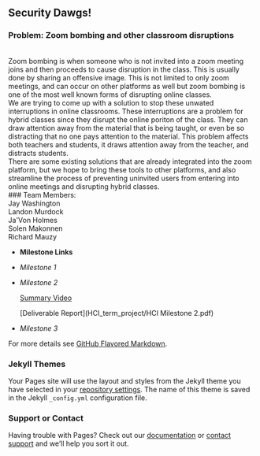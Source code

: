 ## Security Dawgs!


### Problem: Zoom bombing and other classroom disruptions
<br/>
Zoom bombing is when someone who is not invited into a zoom meeting joins and then proceeds to cause disruption in the class. This is usually done by sharing an offensive image. This is not limited to only zoom meetings, and can occur on other platforms as well but zoom bombing is one of the most well known forms of disrupting online classes.
<br/>
We are trying to come up with a solution to stop these unwated interruptions in online classrooms. These interruptions are a problem for hybrid classes since they disrupt the online poriton of the class. They can draw attention away from the material that is being taught, or even be so distracting that no one pays attention to the material. This problem affects both teachers and students, it draws attention away from the teacher, and distracts students.
</br>
There are some existing solutions that are already integrated into the zoom platform, but we hope to bring these tools to other platforms, and also streamline the process of preventing uninvited users from entering into online meetings and disrupting hybrid classes.
</br>
### Team Members:</br>
Jay Washington</br>
Landon Murdock</br>
Ja'Von Holmes</br>
Solen Makonnen</br>
Richard Mauzy</br>


- **Milestone Links**</br>
- _Milestone 1_</br>
- _Milestone 2_</br>

  [Summary Video](https://youtu.be/xBJWl1Wg8qE)</br>
  
  [Deliverable Report](HCI_term_project/HCI Milestone 2.pdf)</br>
- _Milestone 3_


For more details see [GitHub Flavored Markdown](https://guides.github.com/features/mastering-markdown/).

### Jekyll Themes

Your Pages site will use the layout and styles from the Jekyll theme you have selected in your [repository settings](https://github.com/nmauzy2/HCI_term_project/settings). The name of this theme is saved in the Jekyll `_config.yml` configuration file.

### Support or Contact

Having trouble with Pages? Check out our [documentation](https://docs.github.com/categories/github-pages-basics/) or [contact support](https://support.github.com/contact) and we’ll help you sort it out.
